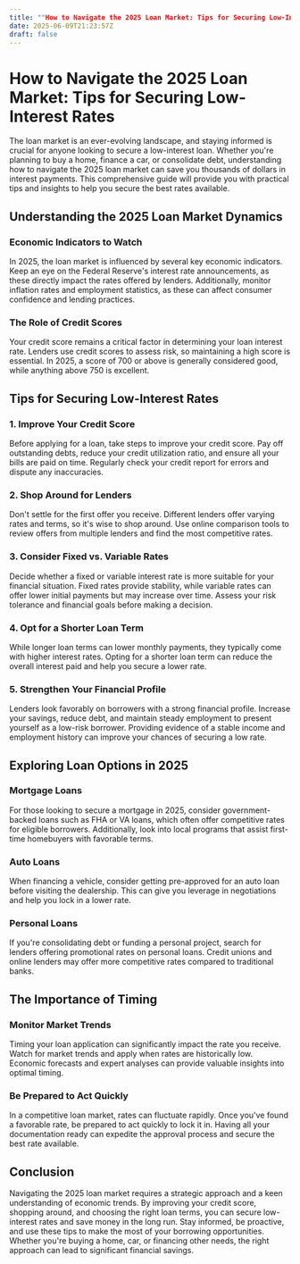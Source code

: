 ```yaml
---
title: ""How to Navigate the 2025 Loan Market: Tips for Securing Low-Interest Rates""
date: 2025-06-09T21:23:57Z
draft: false
---
```


# How to Navigate the 2025 Loan Market: Tips for Securing Low-Interest Rates

The loan market is an ever-evolving landscape, and staying informed is crucial for anyone looking to secure a low-interest loan. Whether you're planning to buy a home, finance a car, or consolidate debt, understanding how to navigate the 2025 loan market can save you thousands of dollars in interest payments. This comprehensive guide will provide you with practical tips and insights to help you secure the best rates available.

## Understanding the 2025 Loan Market Dynamics

### Economic Indicators to Watch

In 2025, the loan market is influenced by several key economic indicators. Keep an eye on the Federal Reserve's interest rate announcements, as these directly impact the rates offered by lenders. Additionally, monitor inflation rates and employment statistics, as these can affect consumer confidence and lending practices.

### The Role of Credit Scores

Your credit score remains a critical factor in determining your loan interest rate. Lenders use credit scores to assess risk, so maintaining a high score is essential. In 2025, a score of 700 or above is generally considered good, while anything above 750 is excellent.

## Tips for Securing Low-Interest Rates

### 1. Improve Your Credit Score

Before applying for a loan, take steps to improve your credit score. Pay off outstanding debts, reduce your credit utilization ratio, and ensure all your bills are paid on time. Regularly check your credit report for errors and dispute any inaccuracies.

### 2. Shop Around for Lenders

Don't settle for the first offer you receive. Different lenders offer varying rates and terms, so it's wise to shop around. Use online comparison tools to review offers from multiple lenders and find the most competitive rates.

### 3. Consider Fixed vs. Variable Rates

Decide whether a fixed or variable interest rate is more suitable for your financial situation. Fixed rates provide stability, while variable rates can offer lower initial payments but may increase over time. Assess your risk tolerance and financial goals before making a decision.

### 4. Opt for a Shorter Loan Term

While longer loan terms can lower monthly payments, they typically come with higher interest rates. Opting for a shorter loan term can reduce the overall interest paid and help you secure a lower rate.

### 5. Strengthen Your Financial Profile

Lenders look favorably on borrowers with a strong financial profile. Increase your savings, reduce debt, and maintain steady employment to present yourself as a low-risk borrower. Providing evidence of a stable income and employment history can improve your chances of securing a low rate.

## Exploring Loan Options in 2025

### Mortgage Loans

For those looking to secure a mortgage in 2025, consider government-backed loans such as FHA or VA loans, which often offer competitive rates for eligible borrowers. Additionally, look into local programs that assist first-time homebuyers with favorable terms.

### Auto Loans

When financing a vehicle, consider getting pre-approved for an auto loan before visiting the dealership. This can give you leverage in negotiations and help you lock in a lower rate.

### Personal Loans

If you're consolidating debt or funding a personal project, search for lenders offering promotional rates on personal loans. Credit unions and online lenders may offer more competitive rates compared to traditional banks.

## The Importance of Timing

### Monitor Market Trends

Timing your loan application can significantly impact the rate you receive. Watch for market trends and apply when rates are historically low. Economic forecasts and expert analyses can provide valuable insights into optimal timing.

### Be Prepared to Act Quickly

In a competitive loan market, rates can fluctuate rapidly. Once you've found a favorable rate, be prepared to act quickly to lock it in. Having all your documentation ready can expedite the approval process and secure the best rate available.

## Conclusion

Navigating the 2025 loan market requires a strategic approach and a keen understanding of economic trends. By improving your credit score, shopping around, and choosing the right loan terms, you can secure low-interest rates and save money in the long run. Stay informed, be proactive, and use these tips to make the most of your borrowing opportunities. Whether you're buying a home, car, or financing other needs, the right approach can lead to significant financial savings.